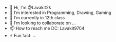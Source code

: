 - 👋 Hi, I’m @Lavakit2k
- 👀 I’m interested in Programming, Drawing, Gaming
- 🌱 I’m currently in 12th class
- 💞️ I’m looking to collaborate on ...
- 📫 How to reach me DC: Lavakit9704
- ⚡ Fun fact: ...

<!---
Lavakit2k/Lavakit2k is a ✨ special ✨ repository because its `README.md` (this file) appears on your GitHub profile.
You can click the Preview link to take a look at your changes.
--->
